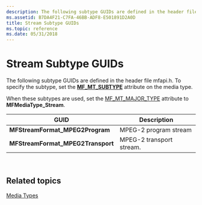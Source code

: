 ```yaml
---
description: The following subtype GUIDs are defined in the header file mfapi.h. To specify the subtype, set the MF\_MT\_SUBTYPE attribute on the media type.
ms.assetid: B7DA4F21-C7FA-46BB-ADF8-E501891D2A0D
title: Stream Subtype GUIDs
ms.topic: reference
ms.date: 05/31/2018
---
```


# Stream Subtype GUIDs

The following subtype GUIDs are defined in the header file mfapi.h. To specify the subtype, set the [**MF\_MT\_SUBTYPE**](mf-mt-subtype-attribute.md) attribute on the media type.

When these subtypes are used, set the [MF\_MT\_MAJOR\_TYPE](mf-mt-major-type-attribute.md) attribute to **MFMediaType\_Stream**.



| GUID                               | Description              |
|------------------------------------|--------------------------|
| **MFStreamFormat\_MPEG2Program**   | MPEG-2 program stream    |
| **MFStreamFormat\_MPEG2Transport** | MPEG-2 transport stream. |



 

## Related topics

<dl> <dt>

[Media Types](media-types.md)
</dt> </dl>

 

 



